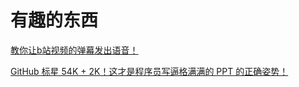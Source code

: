 # 有趣的东西

[教你让b站视频的弹幕发出语音！](https://mp.weixin.qq.com/s?__biz=MzUxNzk1MjQ0Ng==&mid=2247488824&idx=2&sn=1d82aab7cb06e838b175e05c5da7ccc5&chksm=f99113e9cee69afffe917d41b6b321caea1b073234b62d4d1457e943f24638fd5f7596a60ad9&scene=126&sessionid=1606997940&key=fac416e293c6ddd1a0875c41c92f942c8392b065a9017eed4851bd8df34c216064a2b56e8a0c5fe592d1c37401ba28afbf719740dc77758bfa51b90ead4ed6943af725c09cf90167da8ee5aa720d1e4c49e11f14f25c73b03e03d8dece95978e899e01e27a280adacc5261ffb98d2b0f7cbc4c3772fe9efbd601b40d288bb814&ascene=1&uin=Mzc2MjkyMjk0MQ%3D%3D&devicetype=Windows+10+x64&version=62090529&lang=zh_CN&exportkey=AzS8q514%2B7VQAJXWavONDDU%3D&pass_ticket=%2F4UWl5WDggIGNOryo6pFhFCthJUmXdTutnHtJjwOuNsRCB8s7Ajhg66zwdnMkV95&wx_header=0)

[GitHub 标星 54K + 2K！这才是程序员写逼格满满的 PPT 的正确姿势！](https://mp.weixin.qq.com/s?__biz=MzUyNDYxNDAyMg==&mid=2247487371&idx=2&sn=780f5928b1adea78e3cb4466e0a43406&chksm=fa2bef62cd5c6674e475b4218cadfffbd6359df4473b7ce79985396c29609c911e664aa8c46c&mpshare=1&scene=24&srcid=1207tufOLi5OHYmZyN01WyKh&sharer_sharetime=1607355391032&sharer_shareid=18af4598a510ab1911de864d55f65d3a&key=ea7446b0013173843aad3acf705ca9fa836dbeed327f3550a0d7f285256b587b8ab839b63d3bb3db9b51693f2f608250eebcf3d2638024886c55a6477bf8049c242401256669aedd89917a2162e5ae5a57cc69bed6bb486535abcd0860bf607ceb7cb9d36ba38f3c928ba8f52a73c0677adbc456266d9619c56d010a8f1729db&ascene=14&uin=Mzc2MjkyMjk0MQ%3D%3D&devicetype=Windows+10+x64&version=62090529&lang=zh_CN&exportkey=A3H0ttW4Y6TDCdL6Hz5WJp4%3D&pass_ticket=LOIBMIMTGyGgq%2FCkD7mkBQu9c8q2Z74yVFtHOvBvErmYLAS8hZvQ2TQ5En3EWI%2F9&wx_header=0)